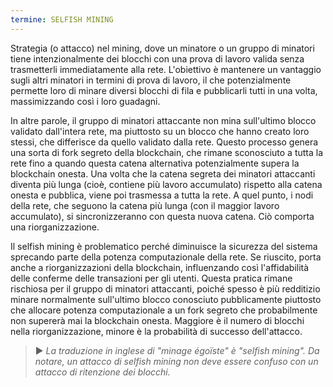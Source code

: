 ```yaml
---
termine: SELFISH MINING
---
```


Strategia (o attacco) nel mining, dove un minatore o un gruppo di minatori tiene intenzionalmente dei blocchi con una prova di lavoro valida senza trasmetterli immediatamente alla rete. L'obiettivo è mantenere un vantaggio sugli altri minatori in termini di prova di lavoro, il che potenzialmente permette loro di minare diversi blocchi di fila e pubblicarli tutti in una volta, massimizzando così i loro guadagni.

In altre parole, il gruppo di minatori attaccante non mina sull'ultimo blocco validato dall'intera rete, ma piuttosto su un blocco che hanno creato loro stessi, che differisce da quello validato dalla rete. Questo processo genera una sorta di fork segreto della blockchain, che rimane sconosciuto a tutta la rete fino a quando questa catena alternativa potenzialmente supera la blockchain onesta. Una volta che la catena segreta dei minatori attaccanti diventa più lunga (cioè, contiene più lavoro accumulato) rispetto alla catena onesta e pubblica, viene poi trasmessa a tutta la rete. A quel punto, i nodi della rete, che seguono la catena più lunga (con il maggior lavoro accumulato), si sincronizzeranno con questa nuova catena. Ciò comporta una riorganizzazione.

Il selfish mining è problematico perché diminuisce la sicurezza del sistema sprecando parte della potenza computazionale della rete. Se riuscito, porta anche a riorganizzazioni della blockchain, influenzando così l'affidabilità delle conferme delle transazioni per gli utenti. Questa pratica rimane rischiosa per il gruppo di minatori attaccanti, poiché spesso è più redditizio minare normalmente sull'ultimo blocco conosciuto pubblicamente piuttosto che allocare potenza computazionale a un fork segreto che probabilmente non supererà mai la blockchain onesta. Maggiore è il numero di blocchi nella riorganizzazione, minore è la probabilità di successo dell'attacco.

> ► *La traduzione in inglese di "minage égoïste" è "selfish mining". Da notare, un attacco di selfish mining non deve essere confuso con un attacco di ritenzione dei blocchi.*